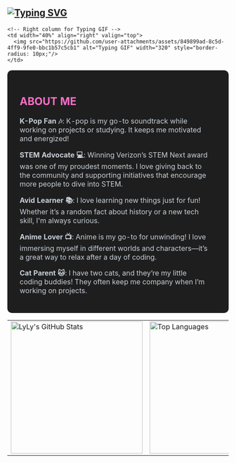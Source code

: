 ## [![Typing SVG](https://readme-typing-svg.demolab.com/?lines=Hi,+I'm+LyLy;Welcome+to+my+GitHub+Profile!&color=FF6EC7)](https://git.io/typing-svg)

<table style="width: 100%; background-color: #1e1e1e; color: #c9d1d9; border-radius: 10px; padding: 20px;">
  <tr>
    <!-- Left column for About Me -->
    <td width="60%" valign="top" style="padding-right: 20px;">
      <h2 style="color: #ff6ec7;">ABOUT ME</h2>
      <p><strong>K-Pop Fan 🎶</strong>: K-pop is my go-to soundtrack while working on projects or studying. It keeps me motivated and energized!</p>
      <p><strong>STEM Advocate 💻</strong>: Winning Verizon’s STEM Next award was one of my proudest moments. I love giving back to the community and supporting initiatives that encourage more people to dive into STEM.</p>
      <p><strong>Avid Learner 📚</strong>: I love learning new things just for fun! Whether it’s a random fact about history or a new tech skill, I'm always curious.</p>
      <p><strong>Anime Lover 📺</strong>: Anime is my go-to for unwinding! I love immersing myself in different worlds and characters—it’s a great way to relax after a day of coding.</p>
      <p><strong>Cat Parent 🐱</strong>: I have two cats, and they’re my little coding buddies! They often keep me company when I’m working on projects.</p>
    </td>

    <!-- Right column for Typing GIF -->
    <td width="40%" align="right" valign="top">
      <img src="https://github.com/user-attachments/assets/849899ad-8c5d-4ff9-9fe0-bbc1b57c5cb1" alt="Typing GIF" width="320" style="border-radius: 10px;"/>
    </td>
  </tr>
</table>



<table>
  <tr>
    <td>
      <img src="https://github-readme-stats.vercel.app/api?username=ltlely&show_icons=true&theme=radical" alt="LyLy's GitHub Stats" width="300"/>
    </td>
    <td>
      <img src="https://github-readme-stats.vercel.app/api/top-langs/?username=ltlely&layout=compact&theme=radical" alt="Top Languages" width="300"/>
    </td>
  </tr>
</table>





